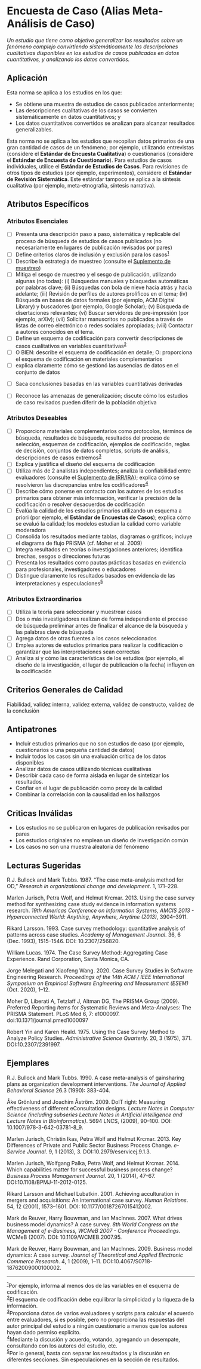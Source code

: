 # Encuesta de Caso (Alias Meta-Análisis de Caso)
<standard name="Case Survey">

*Un estudio que tiene como objetivo generalizar los resultados sobre un fenómeno complejo convirtiendo sistemáticamente las descripciones cualitativas disponibles en los estudios de casos publicados en datos cuantitativos, y analizando los datos convertidos.*

## Aplicación

Esta norma se aplica a los estudios en los que:
-	Se obtiene una muestra de estudios de casos publicados anteriormente;
-	Las descripciones cualitativas de los casos se convierten sistemáticamente en datos cuantitativos; y
-	Los datos cuantitativos convertidos se analizan para alcanzar resultados generalizables.

Esta norma no se aplica a los estudios que recopilan datos primarios de una gran cantidad de casos de un fenómeno; por ejemplo, utilizando entrevistas (considere el **Estándar de Encuesta Cualitativa**) o cuestionarios (considere el **Estándar de Encuesta de Cuestionario**). Para estudios de casos individuales, utilice el **Estándar de Estudios de Casos**. Para revisiones de otros tipos de estudios (por ejemplo, experimentos), considere el **Estándar de Revisión Sistemática**. Este estándar tampoco se aplica a la síntesis cualitativa (por ejemplo, meta-etnografía, síntesis narrativa).

## Atributos Específicos

### Atributos Esenciales
<checklist name="Essential">

<intro>


<method>

- [ ]   Presenta una descripción paso a paso, sistemática y replicable del proceso de búsqueda de estudios de casos publicados (no necesariamente en lugares de publicación revisados por pares)
- [ ]   Define criterios claros de inclusión y exclusión para los casos<sup>[1](#myfootnote1)</sup>
- [ ]   Describe la estrategia de muestreo (consulte el [Suplemento de muestreo](https://github.com/acmsigsoft/EmpiricalStandards/blob/master/Supplements/Sampling.md))
- [ ]   Mitiga el sesgo de muestreo y el sesgo de publicación, utilizando algunas (no todas):
(i) Búsquedas manuales y búsquedas automáticas por palabras clave;
(ii) Búsquedas con bola de nieve hacia atrás y hacia adelante;
(iii) Revisión de perfiles de autores prolíficos en el tema;
(iv) Búsqueda en bases de datos formales (por ejemplo, ACM Digital Library) y buscadores (por ejemplo, Google Scholar);
(v) Búsqueda de disertaciones relevantes;
(vi) Buscar servidores de pre-impresión (por ejemplo, arXiv);
(vii) Solicitar manuscritos no publicados a través de listas de correo electrónico o redes sociales apropiadas;
(viii) Contactar a autores conocidos en el tema.
- [ ]   Define un esquema de codificación para convertir descripciones de casos cualitativos en variables cuantitativas<sup>[2](#myfootnote2)</sup>
- [ ]   O BIEN: describe el esquema de codificación en detalle;
O: proporciona el esquema de codificación en materiales complementarios
- [ ]   explica claramente cómo se gestionó las ausencias de datos en el conjunto de datos

<results>

- [ ]   Saca conclusiones basadas en las variables cuantitativas derivadas

<discussion>

- [ ]   Reconoce las amenazas de generalización; discute cómo los estudios de caso revisados pueden diferir de la población objetiva

<other>  
  
</checklist>

### Atributos Deseables
<checklist name="Desirable">

- [ ]   Proporciona materiales complementarios como protocolos, términos de búsqueda, resultados de búsqueda, resultados del proceso de selección, esquemas de codificación, ejemplos de codificación, reglas de decisión, conjuntos de datos completos, scripts de análisis, descripciones de casos extremos<sup>[3](#myfootnote3)</sup>
- [ ]   Explica y justifica el diseño del esquema de codificación
- [ ]   Utiliza más de 2 analistas independientes; analiza la confiabilidad entre evaluadores (consulte el [Suplemento de IRR/IRA](https://github.com/acmsigsoft/EmpiricalStandards/blob/master/Supplements/InterRaterReliabilityAndAgreement.md)); explica cómo se resolvieron las discrepancias entre los codificadores<sup>[4](#myfootnote4)</sup>
- [ ]   Describe cómo ponerse en contacto con los autores de los estudios primarios para obtener más información, verificar la precisión de la codificación o resolver desacuerdos de codificación
- [ ]   Evalúa la calidad de los estudios primarios utilizando un esquema a priori (por ejemplo, el **Estándar de Encuestas de Casos**); explica cómo se evaluó la calidad; los modelos estudian la calidad como variable moderadora
- [ ]   Consolida los resultados mediante tablas, diagramas o gráficos; incluye el diagrama de flujo PRISMA (cf. Moher et al. 2009)
- [ ]   Integra resultados en teorías o investigaciones anteriores; identifica brechas, sesgos o direcciones futuras
- [ ]   Presenta los resultados como pautas prácticas basadas en evidencia para profesionales, investigadores o educadores
- [ ]   Distingue claramente los resultados basados en evidencia de las interpretaciones y especulaciones<sup>[5](#myfootnote5)</sup>

</checklist>

### Atributos Extraordinarios
<checklist name="Extraordinary">

- [ ]   Utiliza la teoría para seleccionar y muestrear casos
- [ ]   Dos o más investigadores realizan de forma independiente el proceso de búsqueda preliminar antes de finalizar el alcance de la búsqueda y las palabras clave de búsqueda
- [ ]   Agrega datos de otras fuentes a los casos seleccionados
- [ ]   Emplea autores de estudios primarios para realizar la codificación o garantizar que las interpretaciones sean correctas
- [ ]   Analiza si y cómo las características de los estudios (por ejemplo, el diseño de la investigación, el lugar de publicación o la fecha) influyen en la codificación
</checklist>

## Criterios Generales de Calidad

Fiabilidad, validez interna, validez externa, validez de constructo, validez de la conclusión

## Antipatrones

-	Incluir estudios primarios que no son estudios de caso (por ejemplo, cuestionarios o una pequeña cantidad de datos)
-	Incluir todos los casos sin una evaluación crítica de los datos disponibles
-	Analizar datos de casos utilizando técnicas cualitativas
-	Describir cada caso de forma aislada en lugar de sintetizar los resultados.
-	Confiar en el lugar de publicación como proxy de la calidad
-	Combinar la correlación con la causalidad en los hallazgos

## Criticas Inválidas

-	Los estudios no se publicaron en lugares de publicación revisados por pares
-	Los estudios originales no emplean un diseño de investigación común
-	Los casos no son una muestra aleatoria del fenómeno

## Lecturas Sugeridas

R.J. Bullock and Mark Tubbs. 1987. “The case meta-analysis method for OD,” *Research in organizational change and development*.  1, 171–228.

Marlen Jurisch, Petra Wolf, and Helmut Krcmar. 2013. Using the case survey method for synthesizing case study evidence in information systems research. *19th Americas Conference on Information Systems, AMCIS 2013 - Hyperconnected World: Anything, Anywhere, Anytime (2013)*, 3904–3911.

Rikard Larsson. 1993. Case survey methodology: quantitative analysis of patterns across case studies. *Academy of Management Journal*. 36, 6 (Dec. 1993), 1515–1546. DOI: 10.2307/256820.

William Lucas. 1974. The Case Survey Method: Aggregating Case Experience. Rand Corporation, Santa Monica, CA.

Jorge Melegati and Xiaofeng Wang. 2020. Case Survey Studies in Software Engineering Research. *Proceedings of the 14th ACM / IEEE International Symposium on Empirical Software Engineering and Measurement (ESEM)* (Oct. 2020), 1–12.

Moher D, Liberati A, Tetzlaff J, Altman DG, The PRISMA Group (2009). *P*referred *R*eporting *I*tems for *S*ystematic Reviews and *M*eta-*A*nalyses: The PRISMA Statement. PLoS Med 6, 7: e1000097. doi:10.1371/journal.pmed1000097  
  
Robert Yin and Karen Heald. 1975. Using the Case Survey Method to Analyze Policy Studies. *Administrative Science Quarterly*. 20, 3 (1975), 371. DOI:10.2307/2391997.


## Ejemplares

R.J. Bullock and Mark Tubbs. 1990. A case meta-analysis of gainsharing plans as organization development interventions. *The Journal of Applied Behavioral Science* 26.3 (1990): 383-404.

Åke Grönlund and Joachim Åström. 2009. DoIT right: Measuring effectiveness of different eConsultation designs. *Lecture Notes in Computer Science (including subseries Lecture Notes in Artificial Intelligence and Lecture Notes in Bioinformatics)*. 5694 LNCS, (2009), 90–100. DOI: 10.1007/978-3-642-03781-8_9.

Marlen Jurisch, Christin Ikas, Petra Wolf and Helmut Krcmar. 2013. Key Differences of Private and Public Sector Business Process Change. *e-Service Journal*. 9, 1 (2013), 3. DOI:10.2979/eservicej.9.1.3.

Marlen Jurisch, Wolfgang Palka, Petra Wolf, and Helmut Krcmar. 2014. Which capabilities matter for successful business process change? *Business Process Management Journal*. 20, 1 (2014), 47–67. DOI:10.1108/BPMJ-11-2012-0125.

Rikard Larsson and Michael Lubatkin. 2001. Achieving acculturation in mergers and acquisitions: An international case survey. _Human Relations_. 54, 12 (2001), 1573–1601. DOI: 10.1177/00187267015412002.

Mark de Reuver, Harry Bouwman, and Ian MacInnes. 2007. What drives business model dynamics? A case survey. *8th World Congress on the Management of e-Business, WCMeB 2007 - Conference Proceedings*. WCMeB (2007). DOI: 10.1109/WCMEB.2007.95.

Mark de Reuver, Harry Bouwman, and Ian MacInnes. 2009. Business model dynamics: A case survey. *Journal of Theoretical and Applied Electronic Commerce Research*. 4, 1 (2009), 1–11. DOI:10.4067/S0718-18762009000100002.

---
<footnote><sup>[1](#myfootnote1)</sup>Por ejemplo, informa al menos dos de las variables en el esquema de codificación.</footnote><br>
<footnote><sup>[2](#myfootnote2)</sup>El esquema de codificación debe equilibrar la simplicidad y la riqueza de la información.</footnote><br>
<footnote><sup>[3](#myfootnote3)</sup>Proporciona datos de varios evaluadores y scripts para calcular el acuerdo entre evaluadores, si es posible, pero no proporciona las respuestas del autor principal del estudio a ningún cuestionario a menos que los autores hayan dado permiso explícito.</footnote><br> 
<footnote><sup>[4](#myfootnote4)</sup>Mediante la discusión y acuerdo, votando, agregando un desempate, consultando con los autores del estudio, etc.</footnote><br>
<footnote><sup>[5](#myfootnote5)</sup>Por lo general, basta con separar los resultados y la discusión en diferentes secciones. Sin especulaciones en la sección de resultados.</footnote><br>
                                    
</standard>


